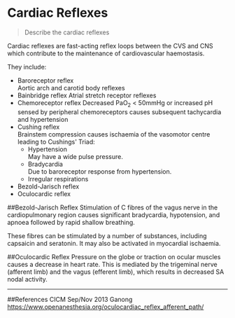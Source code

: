 # Cardiac Reflexes
> Describe the cardiac reflexes

Cardiac reflexes are fast-acting reflex loops between the CVS and CNS which contribute to the maintenance of cardiovascular haemostasis.

They include:
* Baroreceptor reflex  
  Aortic arch and carotid body reflexes
* Bainbridge reflex
  Atrial stretch receptor reflexes
* Chemoreceptor reflex
  Decreased PaO<sub>2</sub> < 50mmHg or increased pH sensed by peripheral chemoreceptors causes subsequent tachycardia and hypertension
* Cushing reflex  
  Brainstem compression causes ischaemia of the vasomotor centre leading to Cushings' Triad:
    * Hypertension  
    May have a wide pulse pressure.
    * Bradycardia  
    Due to baroreceptor response from hypertension.
    * Irregular respirations
* Bezold-Jarisch reflex
* Oculocardic reflex

##Bezold-Jarisch Reflex
Stimulation of C fibres of the vagus nerve in the cardiopulmonary region causes significant bradycardia, hypotension, and apnoea followed by rapid shallow breathing.

These fibres can be stimulated by a number of substances, including capsaicin and seratonin. It may also be activated in myocardial ischaemia.

##Oculocardic Reflex
Pressure on the globe or traction on ocular muscles causes a decrease in heart rate. This is mediated by the trigeminal nerve (afferent limb) and the vagus (efferent limb), which results in decreased SA nodal activity.

---
##References
CICM Sep/Nov 2013
Ganong
https://www.openanesthesia.org/oculocardiac_reflex_afferent_path/
